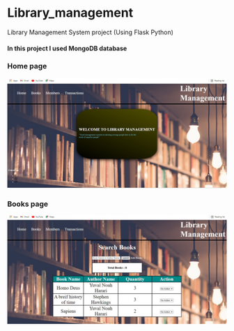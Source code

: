 # Library_management
Library Management System project (Using Flask Python)

#### In this project I used MongoDB database

### Home page
![ image ](https://github.com/Apkmann/Library_management/blob/main/Home%20page.jpg)

### Books page
![ image ](https://github.com/Apkmann/Library_management/blob/main/Books.jpg)

